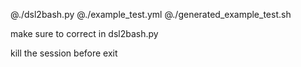 @./dsl2bash.py
@./example_test.yml
@./generated_example_test.sh

make sure to correct in dsl2bash.py

kill the session before exit
